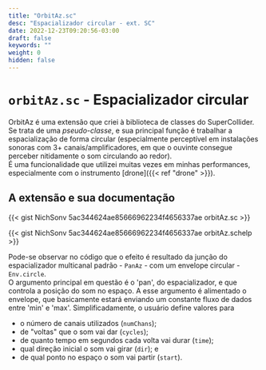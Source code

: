 ```yaml
---
title: "OrbitAz.sc"
desc: "Espacializador circular - ext. SC"
date: 2022-12-23T09:20:56-03:00
draft: false
keywords: ""
weight: 0
hidden: false
---
```

# `orbitAz.sc` - Espacializador circular

OrbitAz é uma extensão que criei à biblioteca de classes do SuperCollider. Se trata de uma _pseudo-classe_, e sua principal função é trabalhar a espacialização de forma circular (especialmente perceptível em instalações sonoras com 3+ canais/amplificadores, em que o ouvinte consegue perceber nitidamente o som circulando ao redor).  
É uma funcionalidade que utilizei muitas vezes em minhas performances, especialmente com o instrumento [drone]({{< ref "drone" >}}).

## A extensão e sua documentação

{{< gist NichSonv 5ac344624ae85666962234f4656337ae orbitAz.sc >}}

{{< gist NichSonv 5ac344624ae85666962234f4656337ae orbitAz.schelp >}}

Pode-se observar no código que o efeito é resultado da junção do espacializador multicanal padrão - `PanAz` - com um envelope circular - `Env.circle`.  
O argumento principal em questão é o 'pan', do espacializador, e que controla a posição do som no espaço. A esse argumento é alimentado o envelope, que basicamente estará enviando um constante fluxo de dados entre 'min' e 'max'. Simplificadamente, o usuário define valores para

- o número de canais utilizados (`numChans`);
- de "voltas" que o som vai dar (`cycles`);
- de quanto tempo em segundos cada volta vai durar (`time`);
- qual direção inicial o som vai girar (`dir`); e
- de qual ponto no espaço o som vai partir (`start`).
